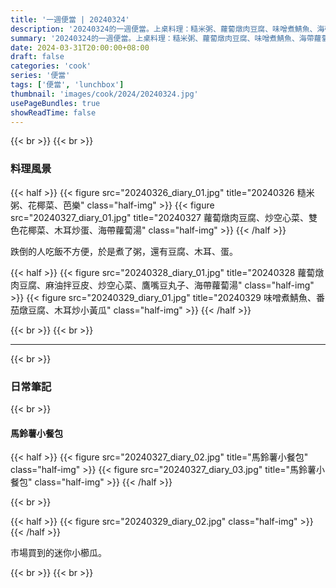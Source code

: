 ```yaml
---
title: '一週便當 | 20240324'
description: '20240324的一週便當。上桌料理：糙米粥、蘿蔔燉肉豆腐、味噌煮鯖魚、海帶蘿蔔湯'
summary: '20240324的一週便當。上桌料理：糙米粥、蘿蔔燉肉豆腐、味噌煮鯖魚、海帶蘿蔔湯'
date: 2024-03-31T20:00:00+08:00
draft: false
categories: 'cook'
series: '便當'
tags: ['便當', 'lunchbox']
thumbnail: 'images/cook/2024/20240324.jpg'
usePageBundles: true
showReadTime: false
---
```


{{< br >}}
{{< br >}}

### 料理風景

{{< half >}}
{{< figure src="20240326_diary_01.jpg" title="20240326 糙米粥、花椰菜、芭樂" class="half-img" >}}
{{< figure src="20240327_diary_01.jpg" title="20240327 蘿蔔燉肉豆腐、炒空心菜、雙色花椰菜、木耳炒蛋、海帶蘿蔔湯" class="half-img" >}}
{{< /half >}}

跌倒的人吃飯不方便，於是煮了粥，還有豆腐、木耳、蛋。

{{< half >}}
{{< figure src="20240328_diary_01.jpg" title="20240328 蘿蔔燉肉豆腐、麻油拌豆皮、炒空心菜、鷹嘴豆丸子、海帶蘿蔔湯" class="half-img" >}}
{{< figure src="20240329_diary_01.jpg" title="20240329 味噌煮鯖魚、番茄燉豆腐、木耳炒小黃瓜" class="half-img" >}}
{{< /half >}}

{{< br >}}
{{< br >}}

---

{{< br >}}

### 日常筆記

{{< br >}}

#### 馬鈴薯小餐包

{{< half >}}
{{< figure src="20240327_diary_02.jpg" title="馬鈴薯小餐包" class="half-img" >}}
{{< figure src="20240327_diary_03.jpg" title="馬鈴薯小餐包" class="half-img" >}}
{{< /half >}}

{{< br >}}

{{< half >}}
{{< figure src="20240329_diary_02.jpg" class="half-img" >}}
{{< /half >}}

市場買到的迷你小櫛瓜。

{{< br >}}
{{< br >}}
